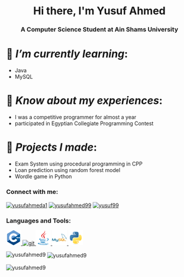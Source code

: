 <h1 align="center">Hi there, I'm Yusuf Ahmed</h1>
<h3 align="center">A Computer Science Student at Ain Shams University</h3>


# 🌱 ***I’m currently learning***:
- Java
- MySQL

# 📄 ***Know about my experiences***: 
- I was a competitive programmer for almost a year
- participated in Egyptian Collegiate Programming Contest

# 🔧 ***Projects I made***:
- Exam System using procedural programming in CPP
- Loan prediction using random forest model
- Wordle game in Python

<h3 align="left">Connect with me:</h3>
<p align="left">
<a href="https://twitter.com/yusufahmeda1" target="blank"><img align="center" src="https://raw.githubusercontent.com/rahuldkjain/github-profile-readme-generator/master/src/images/icons/Social/twitter.svg" alt="yusufahmeda1" height="30" width="40" /></a>
<a href="https://linkedin.com/in/yusufahmed99" target="blank"><img align="center" src="https://raw.githubusercontent.com/rahuldkjain/github-profile-readme-generator/master/src/images/icons/Social/linked-in-alt.svg" alt="yusufahmed99" height="30" width="40" /></a>
<a href="https://www.leetcode.com/yusuf99" target="blank"><img align="center" src="https://raw.githubusercontent.com/rahuldkjain/github-profile-readme-generator/master/src/images/icons/Social/leet-code.svg" alt="yusuf99" height="30" width="40" /></a>
</p>

<h3 align="left">Languages and Tools:</h3>
<p align="left"> <a href="https://www.w3schools.com/cpp/" target="_blank" rel="noreferrer"> <img src="https://raw.githubusercontent.com/devicons/devicon/master/icons/cplusplus/cplusplus-original.svg" alt="cplusplus" width="40" height="40"/> </a> <a href="https://git-scm.com/" target="_blank" rel="noreferrer"> <img src="https://www.vectorlogo.zone/logos/git-scm/git-scm-icon.svg" alt="git" width="40" height="40"/> </a> <a href="https://www.java.com" target="_blank" rel="noreferrer"> <img src="https://raw.githubusercontent.com/devicons/devicon/master/icons/java/java-original.svg" alt="java" width="40" height="40"/> </a> <a href="https://www.mysql.com/" target="_blank" rel="noreferrer"> <img src="https://raw.githubusercontent.com/devicons/devicon/master/icons/mysql/mysql-original-wordmark.svg" alt="mysql" width="40" height="40"/> </a> <a href="https://www.python.org" target="_blank" rel="noreferrer"> <img src="https://raw.githubusercontent.com/devicons/devicon/master/icons/python/python-original.svg" alt="python" width="40" height="40"/> </a> </p>

<p><img align="left" src="https://github-readme-stats.vercel.app/api/top-langs?username=yusufahmed9&show_icons=true&locale=en&layout=compact" alt="yusufahmed9" /></p>

<p>&nbsp;<img align="center" src="https://github-readme-stats.vercel.app/api?username=yusufahmed9&show_icons=true&locale=en" alt="yusufahmed9" /></p>

<p><img align="center" src="https://github-readme-streak-stats.herokuapp.com/?user=yusufahmed9&" alt="yusufahmed9" /></p>
